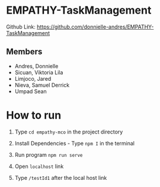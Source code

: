 # EMPATHY-TaskManagement
Github Link: https://github.com/donnielle-andres/EMPATHY-TaskManagement

## Members
- Andres, Donnielle
- Sicuan, Viktoria Lila
- Limjoco, Jared
- Nieva, Samuel Derrick
- Umpad Sean

# How to run
1. Type ```cd empathy-mco``` in the project directory

2. Install Dependencies - Type ```npm I``` in the terminal

3. Run program ```npm run serve```

4. Open ```localhost``` link

5. Type ```/testId1``` after the local host link
